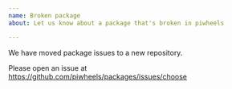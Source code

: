 ```yaml
---
name: Broken package
about: Let us know about a package that's broken in piwheels

---
```


We have moved package issues to a new repository.

Please open an issue at https://github.com/piwheels/packages/issues/choose

